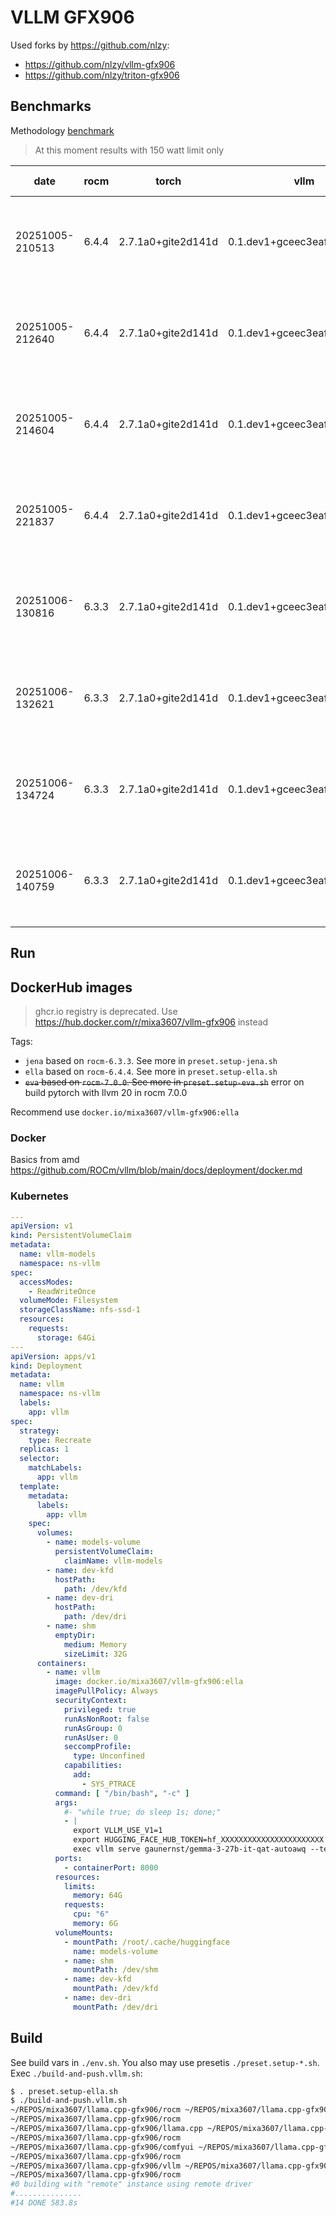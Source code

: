 # VLLM GFX906
Used forks by https://github.com/nlzy:
- https://github.com/nlzy/vllm-gfx906
- https://github.com/nlzy/triton-gfx906

## Benchmarks

Methodology [benchmark](./benchmark/readme.md)
> At this moment results with 150 watt limit only

  date            | rocm  | torch              | vllm                        | triton            | TP | PwrCap | Model                                | Prompts | Threads | Duration         | Output TPS | Total TPS | About                                    
 -----------------|-------|--------------------|-----------------------------|-------------------|----|--------|--------------------------------------|---------|---------|------------------|------------|-----------|----------------------------------------- 
  20251005-210513 | 6.4.4 | 2.7.1a0+gite2d141d | 0.1.dev1+gceec3eaf6.rocm644 | 3.3.0+git2b5c6ef9 | 2  | 150    | gaunernst/gemma-3-27b-it-qat-autoawq | 150     | 4       | 00:20:10.3265325 | 58.77      | 186.03    | tested on rd450x 256G inside k3s in lxc  
  20251005-212640 | 6.4.4 | 2.7.1a0+gite2d141d | 0.1.dev1+gceec3eaf6.rocm644 | 3.3.0+git2b5c6ef9 | 2  | 150    | gaunernst/gemma-3-27b-it-qat-autoawq | 125     | 3       | 00:20:00.2988691 | 48.18      | 154.96    | tested on rd450x 256G inside k3s in lxc  
  20251005-214604 | 6.4.4 | 2.7.1a0+gite2d141d | 0.1.dev1+gceec3eaf6.rocm644 | 3.3.0+git2b5c6ef9 | 2  | 150    | gaunernst/gemma-3-27b-it-qat-autoawq | 100     | 2       | 00:18:05.4545212 | 41.81      | 136.23    | tested on rd450x 256G inside k3s in lxc  
  20251005-221837 | 6.4.4 | 2.7.1a0+gite2d141d | 0.1.dev1+gceec3eaf6.rocm644 | 3.3.0+git2b5c6ef9 | 2  | 150    | gaunernst/gemma-3-27b-it-qat-autoawq | 75      | 1       | 00:27:37.0155547 | 21.18      | 67.61     | tested on rd450x 256G inside k3s in lxc  
  20251006-130816 | 6.3.3 | 2.7.1a0+gite2d141d | 0.1.dev1+gceec3eaf6.rocm633 | 3.3.0+git2b5c6ef9 | 2  | 150    | gaunernst/gemma-3-27b-it-qat-autoawq | 75      | 1       | 00:19:16.0905731 | 19.44      | 86.00     | tested on rd450x 256G inside k3s in lxc  
  20251006-132621 | 6.3.3 | 2.7.1a0+gite2d141d | 0.1.dev1+gceec3eaf6.rocm633 | 3.3.0+git2b5c6ef9 | 2  | 150    | gaunernst/gemma-3-27b-it-qat-autoawq | 100     | 2       | 00:17:29.1542989 | 41.52      | 139.21    | tested on rd450x 256G inside k3s in lxc  
  20251006-134724 | 6.3.3 | 2.7.1a0+gite2d141d | 0.1.dev1+gceec3eaf6.rocm633 | 3.3.0+git2b5c6ef9 | 2  | 150    | gaunernst/gemma-3-27b-it-qat-autoawq | 125     | 3       | 00:20:06.5979349 | 48.32      | 154.54    | tested on rd450x 256G inside k3s in lxc  
  20251006-140759 | 6.3.3 | 2.7.1a0+gite2d141d | 0.1.dev1+gceec3eaf6.rocm633 | 3.3.0+git2b5c6ef9 | 2  | 150    | gaunernst/gemma-3-27b-it-qat-autoawq | 150     | 4       | 00:19:38.5187576 | 57.69      | 188.37    | tested on rd450x 256G inside k3s in lxc 

## Run

## DockerHub images
> ghcr.io registry is deprecated. Use https://hub.docker.com/r/mixa3607/vllm-gfx906 instead

Tags:
- `jena` based on `rocm-6.3.3`. See more in `preset.setup-jena.sh`
- `ella` based on `rocm-6.4.4`. See more in `preset.setup-ella.sh`
- ~~`eva` based on `rocm-7.0.0`. See more in `preset.setup-eva.sh`~~ error on build pytorch with llvm 20 in rocm 7.0.0

Recommend use `docker.io/mixa3607/vllm-gfx906:ella`

### Docker
Basics from amd https://github.com/ROCm/vllm/blob/main/docs/deployment/docker.md

### Kubernetes
```yaml
---
apiVersion: v1
kind: PersistentVolumeClaim
metadata:
  name: vllm-models
  namespace: ns-vllm
spec:
  accessModes:
    - ReadWriteOnce
  volumeMode: Filesystem
  storageClassName: nfs-ssd-1
  resources:
    requests:
      storage: 64Gi
---
apiVersion: apps/v1
kind: Deployment
metadata:
  name: vllm
  namespace: ns-vllm
  labels:
    app: vllm
spec:
  strategy:
    type: Recreate
  replicas: 1
  selector:
    matchLabels:
      app: vllm
  template:
    metadata:
      labels:
        app: vllm
    spec:
      volumes:
        - name: models-volume
          persistentVolumeClaim:
            claimName: vllm-models
        - name: dev-kfd
          hostPath:
            path: /dev/kfd
        - name: dev-dri
          hostPath:
            path: /dev/dri
        - name: shm
          emptyDir:
            medium: Memory
            sizeLimit: 32G
      containers:
        - name: vllm
          image: docker.io/mixa3607/vllm-gfx906:ella
          imagePullPolicy: Always
          securityContext:
            privileged: true
            runAsNonRoot: false
            runAsGroup: 0
            runAsUser: 0
            seccompProfile:
              type: Unconfined
            capabilities:
              add:
                - SYS_PTRACE
          command: [ "/bin/bash", "-c" ]
          args:
            #- "while true; do sleep 1s; done;"
            - |
              export VLLM_USE_V1=1
              export HUGGING_FACE_HUB_TOKEN=hf_XXXXXXXXXXXXXXXXXXXXXXX
              exec vllm serve gaunernst/gemma-3-27b-it-qat-autoawq --tensor-parallel-size 2 --max-model-len 16K
          ports:
            - containerPort: 8000
          resources:
            limits:
              memory: 64G
            requests:
              cpu: "6"
              memory: 6G
          volumeMounts:
            - mountPath: /root/.cache/huggingface
              name: models-volume
            - name: shm
              mountPath: /dev/shm
            - name: dev-kfd
              mountPath: /dev/kfd
            - name: dev-dri
              mountPath: /dev/dri
```



## Build
See build vars in `./env.sh`. You also may use presetis `./preset.setup-*.sh`. Exec `./build-and-push.vllm.sh`:
```bash
$ . preset.setup-ella.sh
$ ./build-and-push.vllm.sh
~/REPOS/mixa3607/llama.cpp-gfx906/rocm ~/REPOS/mixa3607/llama.cpp-gfx906/rocm
~/REPOS/mixa3607/llama.cpp-gfx906/rocm
~/REPOS/mixa3607/llama.cpp-gfx906/llama.cpp ~/REPOS/mixa3607/llama.cpp-gfx906/rocm
~/REPOS/mixa3607/llama.cpp-gfx906/rocm
~/REPOS/mixa3607/llama.cpp-gfx906/comfyui ~/REPOS/mixa3607/llama.cpp-gfx906/rocm
~/REPOS/mixa3607/llama.cpp-gfx906/rocm
~/REPOS/mixa3607/llama.cpp-gfx906/vllm ~/REPOS/mixa3607/llama.cpp-gfx906/rocm
~/REPOS/mixa3607/llama.cpp-gfx906/rocm
#0 building with "remote" instance using remote driver
#...............
#14 DONE 583.8s
```
